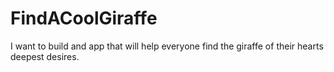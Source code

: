# FindACoolGiraffe
I want to build and app that will help everyone find the giraffe of their hearts deepest desires.
